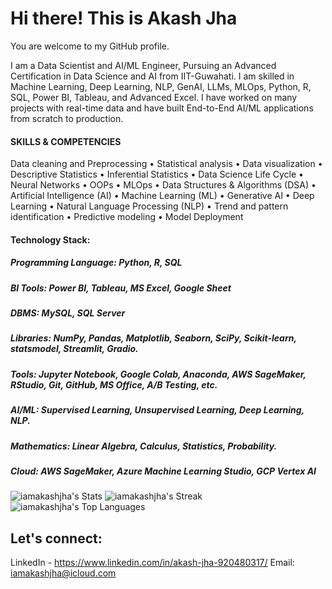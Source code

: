 
# Hi there! This is Akash Jha

You are welcome to my GitHub profile. 

I am a Data Scientist and AI/ML Engineer, Pursuing an Advanced Certification in Data Science and AI from IIT-Guwahati. I am skilled in Machine Learning, Deep Learning, NLP, GenAI, LLMs, MLOps, Python, R, SQL, Power BI, Tableau, and Advanced Excel. I have worked on many projects with real-time data and have built End-to-End AI/ML applications from scratch to production.



#### SKILLS & COMPETENCIES
Data cleaning and Preprocessing
•	Statistical analysis
•	Data visualization
•	Descriptive Statistics
•	Inferential Statistics
•	Data Science Life Cycle
•	Neural Networks
•	OOPs
•	MLOps
•	Data Structures & Algorithms (DSA)
•	Artificial Intelligence (AI)
•	Machine Learning (ML)
•	Generative AI
•	Deep Learning
•	Natural Language Processing (NLP)
•	Trend and pattern identification
•	Predictive modeling
•	Model Deployment 
 


#### Technology Stack:
##### Programming Language: Python, R, SQL 
##### BI Tools: Power BI, Tableau, MS Excel, Google Sheet
##### DBMS: MySQL, SQL Server
##### Libraries: NumPy, Pandas, Matplotlib, Seaborn, SciPy, Scikit-learn, statsmodel, Streamlit, Gradio.
##### Tools: Jupyter Notebook, Google Colab, Anaconda, AWS SageMaker, RStudio, Git, GitHub, MS Office, A/B Testing, etc. 
##### AI/ML: Supervised Learning, Unsupervised Learning, Deep Learning, NLP.
##### Mathematics: Linear Algebra, Calculus, Statistics, Probability.
##### Cloud: AWS SageMaker, Azure Machine Learning Studio, GCP Vertex AI


![iamakashjha's Stats](https://github-readme-stats.vercel.app/api?username=iamakashjha&theme=default&show_icons=true&hide_border=true&count_private=true)
![iamakashjha's Streak](https://github-readme-streak-stats.herokuapp.com/?user=iamakashjha&theme=default&hide_border=true)
![iamakashjha's Top Languages](https://github-readme-stats.vercel.app/api/top-langs/?username=iamakashjha&theme=default&show_icons=true&hide_border=true&layout=compact)




## Let's connect:
LinkedIn - https://www.linkedin.com/in/akash-jha-920480317/
Email: iamakashjha@icloud.com
